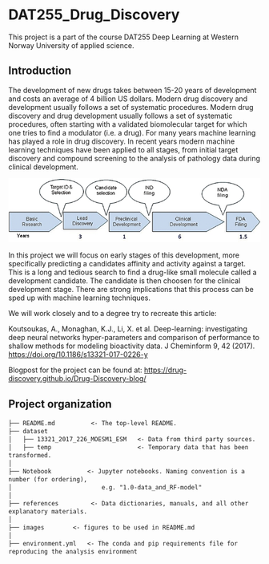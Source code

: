 # DAT255_Drug_Discovery
This project is a part of the course DAT255 Deep Learning at Western Norway University of applied science.

## Introduction
The development of new drugs takes between 15-20 years of development and costs an average of 4 billion US dollars. Modern drug discovery and development usually follows a set of systematic procedures. Modern drug discovery and drug development usually follows a set of systematic procedures, often starting with a validated biomolecular target for which one tries to find a modulator (i.e. a drug). For many years machine learning has played a role in drug discovery. In recent years modern machine learning techniques have been applied to all stages, from initial target discovery and compound screening to the analysis of pathology data during clinical development.

![](images/Drugdevmodel.jpg)

In this project we will focus on early stages of this development, more specifically predicting a candidates affinity and activity against a target. This is a long and tedious search to find a drug-like small molecule called a development candidate. The candidate is then choosen for the clinical development stage. There are strong implications that this process can be sped up with machine learning techniques.

We will work closely and to a degree try to recreate this article:

Koutsoukas, A., Monaghan, K.J., Li, X. et al. Deep-learning: investigating deep neural networks hyper-parameters and comparison of performance to shallow methods for modeling bioactivity data. J Cheminform 9, 42 (2017). https://doi.org/10.1186/s13321-017-0226-y


Blogpost for the project can be found at: https://drug-discovery.github.io/Drug-Discovery-blog/

## Project organization

    ├── README.md          <- The top-level README.
    ├── dataset
    │   ├── 13321_2017_226_MOESM1_ESM   <- Data from third party sources.
    │   ├── temp                        <- Temporary data that has been transformed.
    │
    ├── Notebook          <- Jupyter notebooks. Naming convention is a number (for ordering),
    │                         e.g. "1.0-data_and_RF-model"
    │
    ├── references         <- Data dictionaries, manuals, and all other explanatory materials.
    │
    ├── images        <- figures to be used in README.md
    │
    ├── environment.yml   <- The conda and pip requirements file for reproducing the analysis environment
